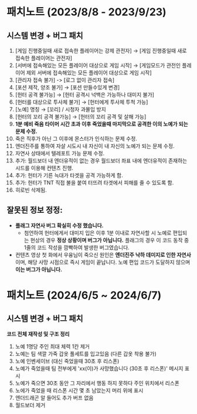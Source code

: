 # 패치노트 (2023/8/8 - 2023/9/23)

## 시스템 변경 + 버그 패치

1. [게임 진행중일때 새로 접속한 플레이어는 강제 관전자] → [게임 진행중일때 새로 접속한 플레이어는 관전자]
2. [서버에 접속해있는 모든 플레이어 대상으로 게임 시작] → [게임모드가 관전인 플레이어 제외 서버에 접속해있는 모든 플레이어 대상으로 게임 시작]
3. [관리자 접속 불가] -> [로그 없이 관리자 접속]
4. [포션 제작, 양조 불가] → [포션 만들수있게 변경]
5. [헌터 공격 불가능] → [헌터 공격시 넉백은 가능하나 대미지 불가]
6. [헌터를 대상으로 투사체 불가] → [헌터에게 투사체 투척 가능]
7. [노예] 명칭 → [꼬리] / 시청자 과몰입 방지
8. [헌터의 꼬리 공격 불가능] → [헌터의 꼬리 공격 및 살해 가능]
9. **1분 예비 죽음 타이머 시간 초과 이후 죽었을때 마지막으로 공격한 이의 노예가 되는 문제 수정.**
10. 죽은 직후가 아닌 그 이후에 몬스터가 인식하는 문제 수정.
11. 엔더진주를 통하여 자살 시도시 내 자신이 내 자신의 노예가 되는 문제 수정.
12. 자연사 상태에서 텔레포트 가능 문제 수정.
13. 추가: 월드보더 내 엔더유적이 없는 경우 월드보더 좌표 내에 엔더유적이 존재하는 시드를 이용해 컨텐츠 진행.
14. 추가: 헌터가 기른 늑대가 타겟을 공격 가능하게 함.
15. 추가: 헌터가 TNT 직접 불을 붙여 터뜨려 타겟에서 피해를 줄 수 있도록 함.
16. 히로빈 삭제됨.

## 잘못된 정보 정정:
- **플래그 자연사 버그 확실히 수정 했습니다.**
    - 첨언하여 헌터에게서 대미지 입은 이후 1분 이내로 자연사할 시 노예로 편입되는 현상의 경우 **정상 상황이며 버그가 아닙니다.** 플래그의 경우 이 코드 동작 중 1줄의 코드 작성을 깜빡하여 발생한 버그였습니다.
- 컨텐츠 영상 첫 화에서 우융님이 죽으신 원인은 **엔더진주 낙하 데미지로 인한 자연사**이며, 해당 사망 시점으로 즉시 게임이 끝납니다. 노예 편입 코드가 도달하지 않으며 **이는 버그가 아닙니다.**

# 패치노트 (2024/6/5 ~ 2024/6/7)

## 시스템 변경 + 버그 패치

**코드 전체 재작성 및 구조 정리**

1. 노예 1명당 주인 최대 체력 1칸 제거
2. 노예는 팀 색깔 가죽 갑옷 풀세트를 입고있음 (다른 갑옷 착용 불가)
3. 노예 인벤세이브 (대신 죽었을때 30초 후 리스폰)
4. 노예가 죽었을때 팀 전부에게 'xx(이)가 사망했습니다 (30초 후 리스폰)' 메시지 표시 
5. 노예가 죽으면 30초 동안 그 자리에서 행동 하지 못하다 주인 위치에서 리스폰 
6. 노에가 죽었을 때 리스폰 시간 몇 초 남았는지 머리 위에 표시 
7. 엔더드래곤 알 들어도 추가 버프 없음
8. 월드보더 제거